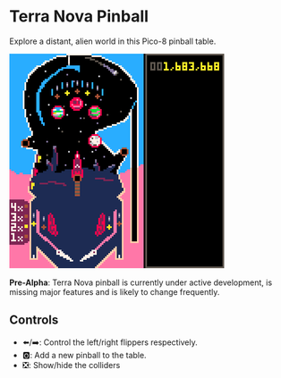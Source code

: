# Terra Nova Pinball
Explore a distant, alien world in this Pico-8 pinball table.

![alt text](assets/terra-nova-pinball-dev1.gif "Recording of current gameplay")

**Pre-Alpha**: Terra Nova pinball is currently under active development, is missing major features and is likely to change frequently.

## Controls
- ⬅️/➡️: Control the left/right flippers respectively.
- 🅾️: Add a new pinball to the table.
- ❎: Show/hide the colliders

